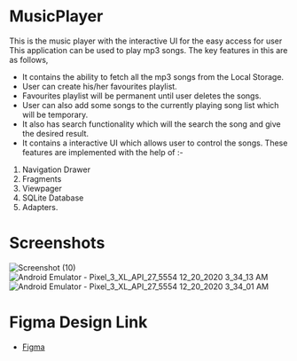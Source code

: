 # MusicPlayer
This is the music player with the interactive UI for the easy access for user
This application can be used to play mp3 songs. The key features in this are as follows,
* It contains the ability to fetch all the mp3 songs from the Local Storage. 
* User can create his/her favourites playlist.
* Favourites playlist will be permanent until user deletes the songs.
* User can also add some songs to the currently playing song list which will be temporary.
* It also has search functionality which will the search the song and give the desired result.
* It contains a interactive UI which allows user to control the songs. 
These features are implemented with the help of :-
1. Navigation Drawer
2. Fragments
3. Viewpager
4. SQLite Database
5. Adapters.
# Screenshots
![Screenshot (10)](https://user-images.githubusercontent.com/44225090/102700070-49feb180-4274-11eb-95d4-a4a418eccc37.png)
![Android Emulator - Pixel_3_XL_API_27_5554 12_20_2020 3_34_13 AM](https://user-images.githubusercontent.com/44225090/102700078-6995da00-4274-11eb-856c-93b836f35a8c.png)
![Android Emulator - Pixel_3_XL_API_27_5554 12_20_2020 3_34_01 AM](https://user-images.githubusercontent.com/44225090/102700083-70245180-4274-11eb-83ec-eb0f092c26df.png)
# Figma Design Link

- [Figma](https://www.figma.com/file/mNj5GoKEVv4IFxrQXRpetF/CoolMusic-Design?node-id=0%3A1)

